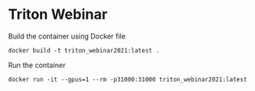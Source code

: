 # Triton Webinar

Build the container using Docker file
```
docker build -t triton_webinar2021:latest .
```

Run the container 
```
docker run -it --gpus=1 --rm -p31000:31000 triton_webinar2021:latest
```